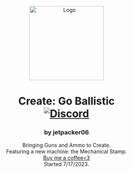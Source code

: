 <p align="center"><img src="https://github.com/jetpacker06/Go-Ballistic/blob/master/src/main/resources/goballistic.png?raw=true" alt="Logo" width="200"></p>
<h1 align="center">Create: Go Ballistic<br>
	<!-- <a href="https://www.curseforge.com/minecraft/mc-mods/create-broken-bad"><img src="https://cf.way2muchnoise.eu/versions/635620.svg" alt="Supported Versions"></a>-->
	<a href="https://discord.gg/JzAQPX7kDR"><img src="https://img.shields.io/discord/871409050808643594?color=5865f2&label=Discord&style=flat" alt="Discord"></a>
	<!--<a href="https://www.curseforge.com/minecraft/mc-mods/create-broken-bad"><img src="http://cf.way2muchnoise.eu/635620.svg" alt="CF"></a>
-->
</h1>
<h3 align="center">by jetpacker06</h3>
<p align="center">
Bringing Guns and Ammo to Create. <br>
Featuring a new machine: the Mechanical Stamp. <br>
<a href="https://www.buymeacoffee.com/jetpacker06">Buy me a coffee<3</a><br>
Started 7/17/2023.<br>
</p>
